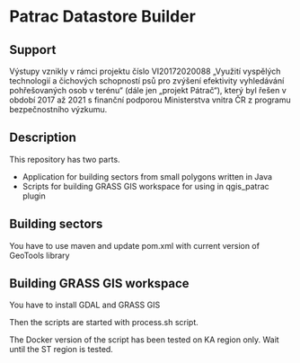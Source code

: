 # Patrac Datastore Builder

## Support
Výstupy vznikly v rámci projektu číslo VI20172020088 „Využití vyspělých technologií a čichových schopností psů pro zvýšení efektivity vyhledávání pohřešovaných osob v terénu“
(dále jen „projekt Pátrač“), který byl řešen v období 2017 až 2021
s finanční podporou Ministerstva vnitra ČR z programu bezpečnostního výzkumu.

## Description
This repository has two parts. 
* Application for building sectors from small polygons written in Java
* Scripts for building GRASS GIS workspace for using in qgis_patrac plugin

## Building sectors
You have to use maven and update pom.xml with current version of GeoTools library

## Building GRASS GIS workspace
You have to install GDAL and GRASS GIS

Then the scripts are started with process.sh script.

The Docker version of the script has been tested on KA region only. 
Wait until the ST region is tested.
